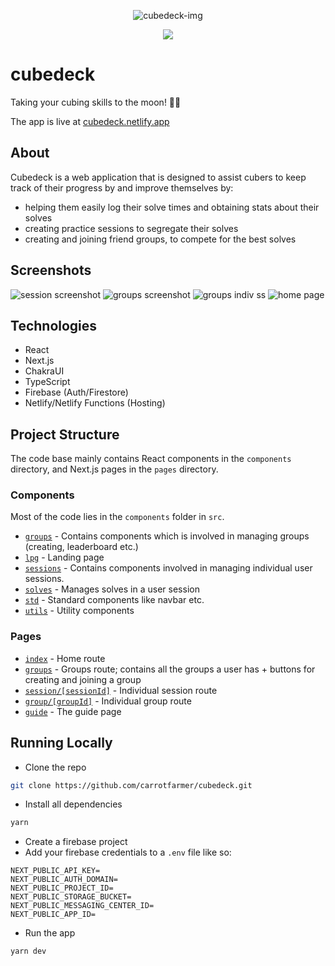 <p align="center">
<img src="https://i.imgur.com/7pmIcEP.png" alt="cubedeck-img">
</p>
<p align="center">
<img src="https://api.netlify.com/api/v1/badges/ccb24bd7-1849-451c-b725-ed327f6878d7/deploy-status">
</p>
<p align="center">
<h1>cubedeck</h1>
<p>Taking your cubing skills to the moon! 🚀🌔</p>
</p>

The app is live at [cubedeck.netlify.app](https://cubedeck.netlify.app)

## About

Cubedeck is a web application that is designed to assist cubers to keep track of their progress by and improve themselves by:

- helping them easily log their solve times and obtaining stats about their solves
- creating practice sessions to segregate their solves
- creating and joining friend groups, to compete for the best solves

## Screenshots

![session screenshot](https://i.imgur.com/vcb3eZU.png)
![groups screenshot](https://i.imgur.com/8I86LAG.png)
![groups indiv ss](https://i.imgur.com/BpyZjCc.png)
![home page](https://i.imgur.com/pOImEEM.png)

## Technologies

- React
- Next.js
- ChakraUI
- TypeScript
- Firebase (Auth/Firestore)
- Netlify/Netlify Functions (Hosting)

## Project Structure

The code base mainly contains React components in the `components` directory, and Next.js pages in the `pages` directory.

### Components

Most of the code lies in the `components` folder in `src`.

- [`groups`](https://github.com/carrotfarmer/cubedeck/tree/main/src/components/groups) - Contains components which is involved in managing groups (creating, leaderboard etc.)
- [`lpg`](https://github.com/carrotfarmer/cubedeck/tree/main/src/components/lpg) - Landing page
- [`sessions`](https://github.com/carrotfarmer/cubedeck/tree/main/src/components/sessions) - Contains components involved in managing individual user sessions.
- [`solves`](https://github.com/carrotfarmer/cubedeck/tree/main/src/components/solves) - Manages solves in a user session
- [`std`](https://github.com/carrotfarmer/cubedeck/tree/main/src/components/std) - Standard components like navbar etc.
- [`utils`](https://github.com/carrotfarmer/cubedeck/tree/main/src/components/utils) - Utility components

### Pages

- [`index`](https://github.com/carrotfarmer/cubedeck/blob/main/src/pages/index.tsx) - Home route
- [`groups`](https://github.com/carrotfarmer/cubedeck/blob/main/src/pages/groups.tsx) - Groups route; contains all the groups a user has + buttons for creating and joining a group
- [`session/[sessionId]`](https://github.com/carrotfarmer/cubedeck/blob/main/src/pages/session/%5BsessionId%5D.tsx) - Individual session route
- [`group/[groupId]`](https://github.com/carrotfarmer/cubedeck/tree/main/src/pages/group) - Individual group route
- [`guide`](https://github.com/carrotfarmer/cubedeck/tree/main/src/pages/guide.tsx) - The guide page

## Running Locally

- Clone the repo

```sh
git clone https://github.com/carrotfarmer/cubedeck.git
```

- Install all dependencies

```sh
yarn
```

- Create a firebase project
- Add your firebase credentials to a `.env` file like so:

```env
NEXT_PUBLIC_API_KEY=
NEXT_PUBLIC_AUTH_DOMAIN=
NEXT_PUBLIC_PROJECT_ID=
NEXT_PUBLIC_STORAGE_BUCKET=
NEXT_PUBLIC_MESSAGING_CENTER_ID=
NEXT_PUBLIC_APP_ID=
```

- Run the app

```sh
yarn dev
```
